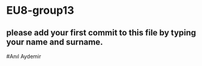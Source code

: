 # EU8-group13
## please add your first commit to this file by typing your name and surname.

#Anıl Aydemir

